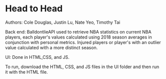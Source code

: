 # Head to Head
Authors: 
  Cole Douglas, Justin Lu, Nate Yeo, Timothy Tai

Back end:
  BalldontlieAPI used to retrieve NBA statistics on current NBA players, each player's
  values calculated using 2018 season averages in conjunction with personal metrics. Injured
  players or player's with an outlier value calculated with a more distinct season.
  
UI:
  Done in HTML,CSS, and JS.

To run, download the HTML, CSS, and JS files in the UI folder and then run it with the HTML file.
